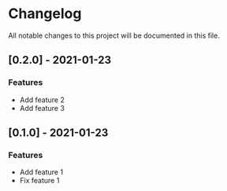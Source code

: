 # Changelog
All notable changes to this project will be documented in this file.

## [0.2.0] - 2021-01-23

### Features

- Add feature 2
- Add feature 3

## [0.1.0] - 2021-01-23

### Features

- Add feature 1
- Fix feature 1

<!-- generated by git-cliff -->
